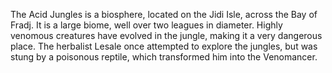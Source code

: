 The Acid Jungles is a biosphere, located on the Jidi Isle, across the Bay of Fradj. It is a large biome, well over two leagues in diameter. Highly venomous creatures have evolved in the jungle, making it a very dangerous place. The herbalist Lesale once attempted to explore the jungles, but was stung by a poisonous reptile, which transformed him into the  Venomancer.